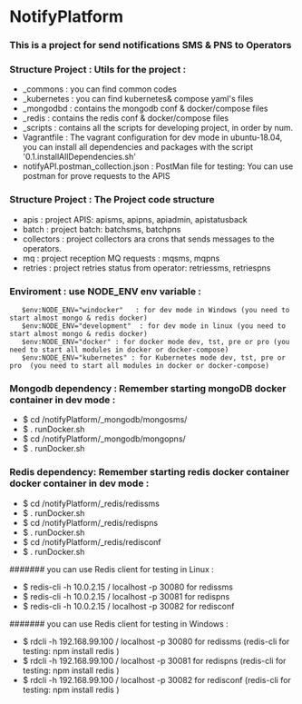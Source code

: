 # NotifyPlatform 
###  This is a project for send notifications SMS & PNS to Operators

### Structure Project : Utils for the project :
- _commons : you can find common codes
- _kubernetes : you can find kubernetes& compose yaml's files
- _mongodbd : contains the mongodb conf & docker/compose files
- _redis : contains the redis conf & docker/compose files
- _scripts : contains all the scripts for developing project, in order by num.
-  Vagrantfile : The vagrant configuration for dev mode in ubuntu-18.04, you can install all dependencies and packages with the script '0.1.installAllDependencies.sh'
-  notifyAPI.postman_collection.json : PostMan file for testing: You can use postman for prove requests to the APIS

### Structure Project : The Project code structure
-  apis : project APIS: apisms, apipns, apiadmin, apistatusback
-  batch : project batch: batchsms, batchpns
-  collectors : project collectors ara crons that sends messages to the operators.
-  mq : project reception MQ requests : mqsms, mqpns
-  retries : project retries status from operator: retriessms, retriespns

### Enviroment : use NODE_ENV env variable  : 
       $env:NODE_ENV="windocker"   : for dev mode in Windows (you need to start almost mongo & redis docker) 
       $env:NODE_ENV="development"  : for dev mode in linux (you need to start almost mongo & redis docker) 
       $env:NODE_ENV="docker" : for docker mode dev, tst, pre or pro (you need to start all modules in docker or docker-compose) 
       $env:NODE_ENV="kubernetes" : for Kubernetes mode dev, tst, pre or pro  (you need to start all modules in docker or docker-compose) 

### Mongodb dependency : Remember starting mongoDB docker container in dev mode  :
- $ cd /notifyPlatform/_mongodb/mongosms/
- $ . runDocker.sh
- $ cd /notifyPlatform/_mongodb/mongopns/
- $ . runDocker.sh

### Redis dependency: Remember starting redis docker container docker container in dev mode :
- $ cd /notifyPlatform/_redis/redissms
- $ . runDocker.sh
- $ cd /notifyPlatform/_redis/redispns
- $ . runDocker.sh
- $ cd /notifyPlatform/_redis/redisconf
- $ . runDocker.sh


####### you can use Redis client for testing in Linux :
 - $ redis-cli -h 10.0.2.15 / localhost -p 30080  for redissms
 - $ redis-cli -h 10.0.2.15 / localhost -p 30081  for redispns 
 - $ redis-cli -h 10.0.2.15 / localhost -p 30082  for redisconf 

####### you can use Redis client for testing in Windows :
  - $ rdcli -h 192.168.99.100 / localhost -p 30080  for redissms (redis-cli for testing: npm install redis )
  - $ rdcli -h 192.168.99.100 / localhost -p 30081  for redispns (redis-cli for testing: npm install redis ) 
  - $ rdcli -h 192.168.99.100 / localhost -p 30082  for redisconf (redis-cli for testing: npm install redis ) 